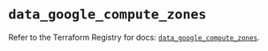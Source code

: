 # `data_google_compute_zones`

Refer to the Terraform Registry for docs: [`data_google_compute_zones`](https://registry.terraform.io/providers/hashicorp/google/5.22.0/docs/data-sources/compute_zones).
